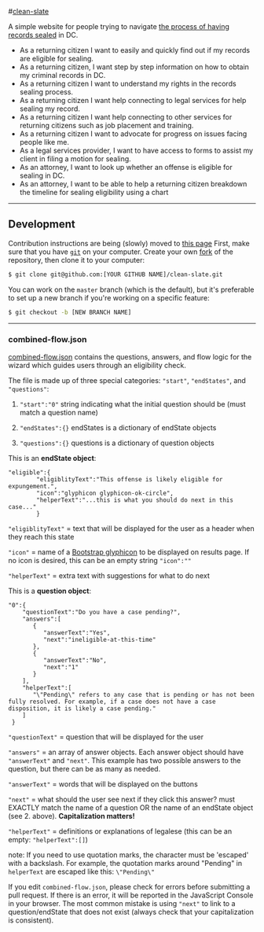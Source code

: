 #[clean-slate](https://codefordc.github.io/clean-slate/)

A simple website for people trying to navigate [the process of having records sealed](https://en.wikipedia.org/wiki/Expungement)
in DC.

* As a returning citizen I want to easily and quickly find out if my records are eligible for sealing.
* As a returning citizen, I want step by step information on how to obtain my criminal records in DC.
* As a returning citizen I want to understand my rights in the records sealing process.
* As a returning citizen I want help connecting to legal services for help sealing my record.
* As a returning citizen I want help connecting to other services for returning citizens such as job placement and training.
* As a returning citizen I want to advocate for progress on issues facing people like me.
* As a legal services provider, I want to have access to forms to assist my client in filing a motion for sealing.
* As an attorney, I want to look up whether an offense is eligible for sealing in DC.
* As an attorney, I want to be able to help a returning citizen breakdown the timeline for sealing eligibility using a chart

---

## Development

Contribution instructions are being (slowly) moved to [this page](CONTRIBUTION.MD)
First, make sure that you have [`git`](http://git-scm.com/downloads) on your computer.
Create your own [fork](https://guides.github.com/activities/forking/) of the repository, then clone it to your computer:

```sh
$ git clone git@github.com:[YOUR GITHUB NAME]/clean-slate.git
```

You can work on the `master` branch (which is the default), but it's preferable
to set up a new branch if you're working on a specific feature:

```sh
$ git checkout -b [NEW BRANCH NAME]
```

---

### combined-flow.json

[combined-flow.json](combined-flow.json) contains the questions, answers, and flow logic
for the wizard which guides users through an eligibility check.

The file is made up of three special categories: `"start"`, `"endStates"`, and `"questions"`:

1. `"start":"0"` string indicating what the initial question should be (must match a question name)

2. `"endStates":{}` endStates is a dictionary of endState objects

3. `"questions":{}` questions is a dictionary of question objects

This is an **endState object**:
```
"eligible":{
        "eligiblityText":"This offense is likely eligible for expungement.",
        "icon":"glyphicon glyphicon-ok-circle",
        "helperText":"...this is what you should do next in this case..."
        }
```
`"eligiblityText"` = text that will be displayed for the user as a header when they reach this state

`"icon"` = name of a [Bootstrap glyphicon](http://getbootstrap.com/components/#glyphicons) to be displayed on results page.  If no icon is desired, this can be an empty string `"icon":""`

`"helperText"` = extra text with suggestions for what to do next

This is a **question object**:
```
"0":{
    "questionText":"Do you have a case pending?",
    "answers":[
       {
          "answerText":"Yes",
          "next":"ineligible-at-this-time"
       },
       {
          "answerText":"No",
          "next":"1"
       }
    ],
    "helperText":[
       "\"Pending\" refers to any case that is pending or has not been fully resolved. For example, if a case does not have a case disposition, it is likely a case pending."
    ]
 }
```

`"questionText"` = question that will be displayed for the user

`"answers"` = an array of answer objects.  Each answer object should have `"answerText"` and `"next"`. This example has two possible answers to the question, but there can be as many as needed.

`"answerText"` = words that will be displayed on the buttons

`"next"` = what should the user see next if they click this answer? must EXACTLY match the name of a question OR the name of an endState object (see 2. above). **Capitalization matters!**

`"helperText"` = definitions or explanations of legalese (this can be an empty: `"helperText":[]`)

note: If you need to use quotation marks, the character must be 'escaped' with a backslash.  For example, the quotation marks around "Pending" in `helperText` are escaped like this: `\"Pending\"`

If you edit `combined-flow.json`, please check for errors before submitting a pull request. If there is an error, it will be reported in the JavaScript Console in your browser. The most common mistake is using `"next"` to link to a question/endState that does not exist (always check that your capitalization is consistent). 
